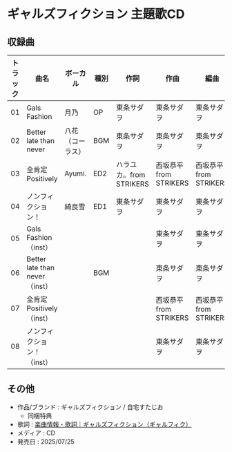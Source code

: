 # ギャルズフィクション 主題歌CD

## 収録曲

| トラック | 曲名 | ボーカル | 種別 | 作詞 | 作曲 | 編曲 | その他 |
|---|---|---|---|---|---|---|---|
| 01 | Gals Fashion | 月乃 | OP | 東条サダヲ | 東条サダヲ | 東条サダヲ | E.Guitar：Nemoka.T |
| 02 | Better late than never | 八花（コーラス） | BGM | 東条サダヲ | 東条サダヲ | 東条サダヲ | コーラス入りBGM |
| 03 | 全肯定Positively | Ayumi. | ED2 | ハラユカ。from STRIKERS | 西坂恭平 from STRIKERS | 西坂恭平 from STRIKERS |  |
| 04 | ノンフィクション！ | 綺良雪 | ED1 | 東条サダヲ | 東条サダヲ | 東条サダヲ | E.Guitar：Nemoka.T |
| 05 | Gals Fashion（inst） | | | | 東条サダヲ | 東条サダヲ | E.Guitar：Nemoka.T |
| 06 | Better late than never（inst） | | BGM | | 東条サダヲ | 東条サダヲ | コーラス無し |
| 07 | 全肯定Positively（inst） | | | | 西坂恭平 from STRIKERS | 西坂恭平 from STRIKERS | |
| 08 | ノンフィクション！（inst） | | | | 東条サダヲ | 東条サダヲ | E.Guitar：Nemoka.T |

## その他

- 作品/ブランド : ギャルズフィクション / 自宅すたじお
    - 同梱特典
- 歌詞 : [楽曲情報・歌詞｜ギャルズフィクション（ギャルフィク）](https://gals-fiction.j-studio.net/pickup/music/)
- メディア : CD
- 発売日 : 2025/07/25